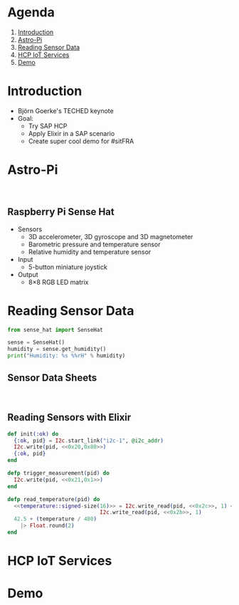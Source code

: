 # Agenda

1. [Introduction](#/2)
1. [Astro-Pi](#/3)
1. [Reading Sensor Data](#/4)
1. [HCP IoT Services](#/5)
1. [Demo](#/6)



# Introduction
- Björn Goerke's TECHED keynote
- Goal:
  - Try SAP HCP
  - Apply Elixir in a SAP scenario
  - Create super cool demo for #sitFRA



# Astro-Pi
<!-- .slide: data-background="images/iss.jpg" -->

<img data-src="images/astropi.jpg">


<img data-src="images/AstroPi-ISS.png">


## Raspberry Pi Sense Hat
- Sensors
  - 3D accelerometer, 3D gyroscope and 3D magnetometer
  - Barometric pressure and temperature sensor
  - Relative humidity and temperature sensor
- Input
  - 5-button miniature joystick
- Output
  - 8×8 RGB LED matrix



# Reading Sensor Data
``` Python
from sense_hat import SenseHat

sense = SenseHat()
humidity = sense.get_humidity()
print("Humidity: %s %%rH" % humidity)
```


## Sensor Data Sheets
<img data-src="images/registers1.png">


<img data-src="images/registers2.png">


## Reading Sensors with Elixir 
``` Elixir
def init(:ok) do
  {:ok, pid} = I2c.start_link("i2c-1", @i2c_addr)
  I2c.write(pid, <<0x20,0x80>>)
  {:ok, pid}
end

defp trigger_measurement(pid) do
  I2c.write(pid, <<0x21,0x1>>)
end

```


``` Elixir
defp read_temperature(pid) do
  <<temperature::signed-size(16)>> = I2c.write_read(pid, <<0x2c>>, 1) <>
		                     I2c.write_read(pid, <<0x2b>>, 1)
  42.5 + (temperature / 480)
    |> Float.round(2)
end
```



# HCP IoT Services



# Demo